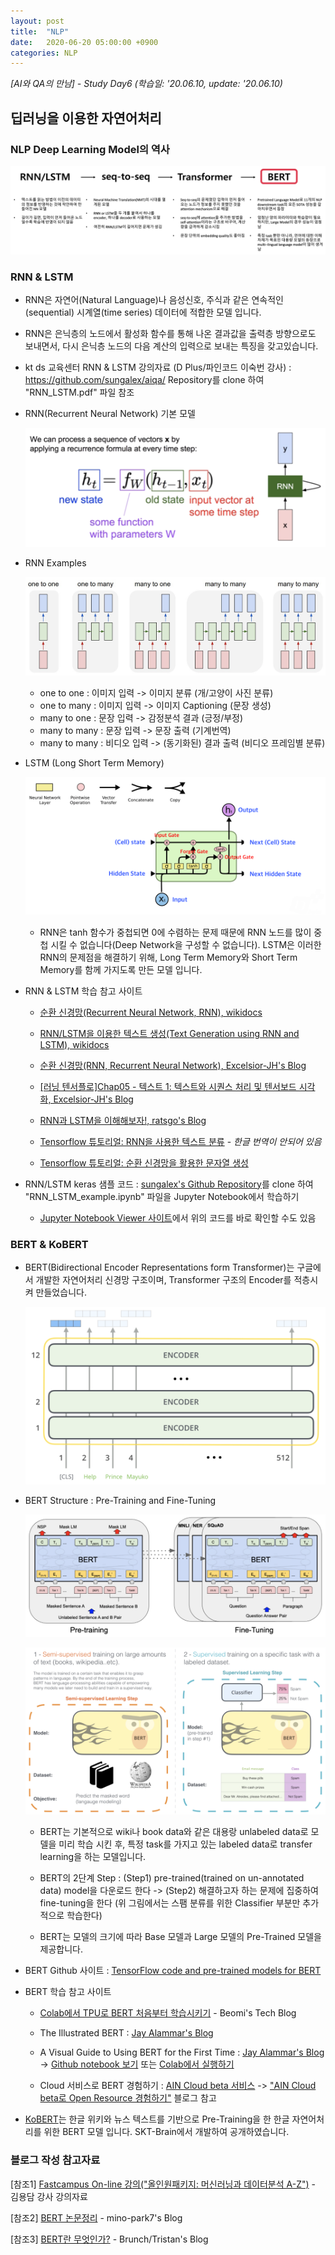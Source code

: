 ```yaml
---
layout: post
title:  "NLP"
date:   2020-06-20 05:00:00 +0900
categories: NLP
---
```


*[AI와 QA의 만남] - Study Day6 (학습일: '20.06.10, update: '20.06.10)*

## 딥러닝을 이용한 자연어처리

### NLP Deep Learning Model의 역사

![NLP Model](/img/study6/NLP_Model_history.png)

### RNN & LSTM

- RNN은 자연어(Natural Language)나 음성신호, 주식과 같은 연속적인(sequential) 시계열(time series) 데이터에 적합한 모델 입니다.

- RNN은 은닉층의 노드에서 활성화 함수를 통해 나온 결과값을 출력층 방향으로도 보내면서, 다시 은닉층 노드의 다음 계산의 입력으로 보내는 특징을 갖고있습니다.

- kt ds 교육센터 RNN & LSTM 강의자료 (D Plus/파인코드 이숙번 강사) : <https://github.com/sungalex/aiqa/> Repository를 clone 하여 "RNN_LSTM.pdf" 파일 참조

- RNN(Recurrent Neural Network) 기본 모델

  ![vanilla RNN](/img/study6/vanilla_RNN.png)

- RNN Examples

  ![RNN Examples](/img/study6/RNN_examples.png)

  - one to one : 이미지 입력 -> 이미지 분류 (개/고양이 사진 분류)
  - one to many : 이미지 입력 -> 이미지 Captioning (문장 생성)
  - many to one : 문장 입력 -> 감정분석 결과 (긍정/부정)
  - many to many : 문장 입력 -> 문장 출력 (기계번역)
  - many to many :  비디오 입력 -> (동기화된) 결과 출력 (비디오 프레임별 분류)

- LSTM (Long Short Term Memory)

  ![LSTM](/img/study6/LSTM.png)

  - RNN은 tanh 함수가 중첩되면 0에 수렴하는 문제 때문에 RNN 노드를 많이 중첩 시킬 수 없습니다(Deep Network을 구성할 수 없습니다). LSTM은 이러한 RNN의 문제점을 해결하기 위해, Long Term Memory와 Short Term Memory를 함께 가지도록 만든 모델 입니다.

- RNN & LSTM 학습 참고 사이트

  - [순환 신경망(Recurrent Neural Network, RNN), wikidocs](https://wikidocs.net/22886)

  - [RNN/LSTM을 이용한 텍스트 생성(Text Generation using RNN and LSTM), wikidocs](https://wikidocs.net/45101)

  - [순환 신경망(RNN, Recurrent Neural Network), Excelsior-JH's Blog](https://excelsior-cjh.tistory.com/183)

  - [[러닝 텐서플로]Chap05 - 텍스트 1: 텍스트와 시퀀스 처리 및 텐서보드 시각화, Excelsior-JH's Blog](https://excelsior-cjh.tistory.com/154?category=940399)

  - [RNN과 LSTM을 이해해보자!, ratsgo's Blog](https://ratsgo.github.io/natural%20language%20processing/2017/03/09/rnnlstm/)

  - [Tensorflow 튜토리얼: RNN을 사용한 텍스트 분류](https://www.tensorflow.org/tutorials/text/text_classification_rnn?hl=ko) - *한글 번역이 안되어 있음*

  - [Tensorflow 튜토리얼: 순환 신경망을 활용한 문자열 생성](https://www.tensorflow.org/tutorials/text/text_generation?hl=ko)

- RNN/LSTM keras 샘플 코드 : [sungalex's Github Repository](https://github.com/sungalex/aiqa/)를 clone 하여 "RNN_LSTM_example.ipynb" 파일을 Jupyter Notebook에서 학습하기

  - [Jupyter Notebook Viewer 사이트](https://nbviewer.jupyter.org/github/sungalex/aiqa/blob/master/RNN_LSTM_example.ipynb)에서 위의 코드를 바로 확인할 수도 있음

### BERT & KoBERT

- BERT(Bidirectional Encoder Representations form Transformer)는 구글에서 개발한 자연어처리 신경망 구조이며, Transformer 구조의 Encoder를 적층시켜 만들었습니다.

  ![BERT](/img/study6/BERT_encoders.png)

- BERT Structure : Pre-Training and Fine-Tuning

  ![BERT Structure](/img/study6/BERT_Structure.png)

  ![BERT-2Step](/img/study6/BERT_2Step.png)

  - BERT는 기본적으로 wiki나 book data와 같은 대용랑 unlabeled data로 모델을 미리 학습 시킨 후, 특정 task를 가지고 있는 labeled data로 transfer learning을 하는 모델입니다.

  - BERT의 2단계 Step : (Step1) pre-trained(trained on un-annotated data) model을 다운로드 한다 -> (Step2) 해결하고자 하는 문제에 집중하여 fine-tuning을 한다 (위 그림에서는 스팸 분류를 위한 Classifier 부분만 추가적으로 학습한다)

  - BERT는 모델의 크기에 따라 Base 모델과 Large 모델의 Pre-Trained 모델을 제공합니다.

- BERT Github 사이트 : [TensorFlow code and pre-trained models for BERT](https://github.com/google-research/bert)

- BERT 학습 참고 사이트

  - [Colab에서 TPU로 BERT 처음부터 학습시키기](https://beomi.github.io/2020/02/26/Train-BERT-from-scratch-on-colab-TPU-Tensorflow-ver/) - Beomi's Tech Blog

  - The Illustrated BERT : [Jay Alammar's Blog](http://jalammar.github.io/illustrated-bert/)

  - A Visual Guide to Using BERT for the First Time : [Jay Alammar's Blog](https://jalammar.github.io/a-visual-guide-to-using-bert-for-the-first-time/) -> [Github notebook 보기](https://github.com/jalammar/jalammar.github.io/blob/master/notebooks/bert/A_Visual_Notebook_to_Using_BERT_for_the_First_Time.ipynb) 또는 [Colab에서 실행하기](https://colab.research.google.com/github/jalammar/jalammar.github.io/blob/master/notebooks/bert/A_Visual_Notebook_to_Using_BERT_for_the_First_Time.ipynb)

  - Cloud 서비스로 BERT 경험하기 : [AIN Cloud beta 서비스](https://cloud.ainetwork.ai/) -> ["AIN Cloud beta로 Open Resource 경험하기"](https://medium.com/ai-networkkr/aincloudbeta-2-experience-aincloud-kr-b145609264aa) 블로그 참고

- [KoBERT](https://github.com/SKTBrain/KoBERT)는 한글 위키와 뉴스 텍스트를 기반으로 Pre-Training을 한 한글 자연어처리를 위한 BERT 모델 입니다. SKT-Brain에서 개발하여 공개하였습니다.

### 블로그 작성 참고자료

\[참조1\] [Fastcampus On-line 강의("올인원패키지: 머신러닝과 데이터분석 A-Z")](https://www.fastcampus.co.kr/data_online_dataadv/) - 김용담 강사 강의자료

\[참조2\] [BERT 논문정리](https://mino-park7.github.io/nlp/2018/12/12/bert-논문정리/) - mino-park7's Blog

\[참조3\] [BERT란 무엇인가?](https://brunch.co.kr/@tristanmhhd/12) - Brunch/Tristan's Blog

